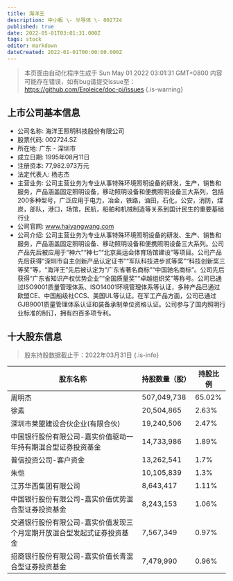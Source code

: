 ```yaml
---
title: 海洋王
description: 中小板 \- 半导体 \- 002724
published: true
date: 2022-05-01T03:01:31.000Z
tags: stock
editor: markdown
dateCreated: 2022-01-01T00:00:00.000Z
---
```


> 本页面由自动化程序生成于 Sun May 01 2022 03:01:31 GMT+0800
> 内容可能存在错误，如有bug请提交issue至：https://github.com/Eroleice/doc-pi/issues
{.is-warning}

## 上市公司基本信息
- 公司名称: 海洋王照明科技股份有限公司
- 股票代码: 002724.SZ
- 所在地: 广东 - 深圳市
- 成立日期: 1995年08月11日
- 注册资本: 77,982.973万元
- 法定代表人: 杨志杰
- 主营业务: 公司主营业务为专业从事特殊环境照明设备的研发，生产，销售和服务，产品涵盖固定照明设备，移动照明设备和便携照明设备三大系列，包括200多种型号，广泛应用于电力，冶金，铁路，油田，石化，公安，消防，煤炭，部队，港口，场馆，民航，船舶和机械制造等关系到国计民生的重要基础行业
- 公司官网: www.haiyangwang.com
- 公司介绍: 公司主营业务为专业从事特殊环境照明设备的研发、生产、销售和服务，产品涵盖固定照明设备、移动照明设备和便携照明设备三大系列。公司产品先后被应用于“神六”“神七”“北京奥运会体育场馆建设”等项目。公司产品先后获得“深圳市自主创新产品认定证书”“军队科技进步贰等奖”“科技创新奖三等奖”等，“海洋王”先后被认定为“广东省著名商标”“中国驰名商标”。公司先后获得“广东省知识产权优势企业”“全国质量奖”“卓越组织奖”等称号。公司已通过ISO9001质量管理体系、ISO14001环境管理体系等认证，多种产品已通过欧盟CE、中国船级社CCS、美国UL等认证。在军工产品方面，公司已通过GJB9001质量管理体系认证和装备承制单位资格认证。公司参与了国内照明行业标准的制订，拥有四百多项专利。


## 十大股东信息
> 股东持股数据截止于：2022年03月31日
{.is-info}

| 股东名称 | 持股数量（股） | 持股比例 |
| --- | --- | --- |
| 周明杰 | 507,049,738 | 65.02% |
| 徐素 | 20,504,865 | 2.63% |
| 深圳市莱盟建设合伙企业(有限合伙) | 19,240,506 | 2.47% |
| 中国银行股份有限公司-嘉实价值驱动一年持有期混合型证券投资基金 | 14,733,986 | 1.89% |
| 普信投资公司-客户资金 | 13,262,541 | 1.7% |
| 朱恺 | 10,105,839 | 1.3% |
| 江苏华西集团有限公司 | 8,643,417 | 1.11% |
| 中国银行股份有限公司-嘉实价值优势混合型证券投资基金 | 8,243,153 | 1.06% |
| 交通银行股份有限公司-嘉实价值发现三个月定期开放混合型发起式证券投资基金 | 7,567,349 | 0.97% |
| 招商银行股份有限公司-嘉实价值长青混合型证券投资基金 | 7,479,990 | 0.96% |




